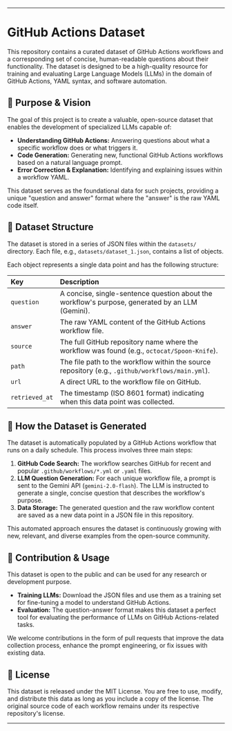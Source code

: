 
-----

# GitHub Actions Dataset

This repository contains a curated dataset of GitHub Actions workflows and a corresponding set of concise, human-readable questions about their functionality. The dataset is designed to be a high-quality resource for training and evaluating Large Language Models (LLMs) in the domain of GitHub Actions, YAML syntax, and software automation.

## 🚀 Purpose & Vision

The goal of this project is to create a valuable, open-source dataset that enables the development of specialized LLMs capable of:

  * **Understanding GitHub Actions:** Answering questions about what a specific workflow does or what triggers it.
  * **Code Generation:** Generating new, functional GitHub Actions workflows based on a natural language prompt.
  * **Error Correction & Explanation:** Identifying and explaining issues within a workflow YAML.

This dataset serves as the foundational data for such projects, providing a unique "question and answer" format where the "answer" is the raw YAML code itself.

## 💾 Dataset Structure

The dataset is stored in a series of JSON files within the `datasets/` directory. Each file, e.g., `datasets/dataset_1.json`, contains a list of objects.

Each object represents a single data point and has the following structure:

| Key            | Description                                                                                                                              |
| :------------- | :--------------------------------------------------------------------------------------------------------------------------------------- |
| `question`     | A concise, single-sentence question about the workflow's purpose, generated by an LLM (Gemini).                                           |
| `answer`       | The raw YAML content of the GitHub Actions workflow file.                                                                                |
| `source`       | The full GitHub repository name where the workflow was found (e.g., `octocat/Spoon-Knife`).                                              |
| `path`         | The file path to the workflow within the source repository (e.g., `.github/workflows/main.yml`).                                         |
| `url`          | A direct URL to the workflow file on GitHub.                                                                                             |
| `retrieved_at` | The timestamp (ISO 8601 format) indicating when this data point was collected.                                                           |

## 🤖 How the Dataset is Generated

The dataset is automatically populated by a GitHub Actions workflow that runs on a daily schedule. This process involves three main steps:

1.  **GitHub Code Search:** The workflow searches GitHub for recent and popular `.github/workflows/*.yml` or `.yaml` files.
2.  **LLM Question Generation:** For each unique workflow file, a prompt is sent to the Gemini API (`gemini-2.0-flash`). The LLM is instructed to generate a single, concise question that describes the workflow's purpose.
3.  **Data Storage:** The generated question and the raw workflow content are saved as a new data point in a JSON file in this repository.

This automated approach ensures the dataset is continuously growing with new, relevant, and diverse examples from the open-source community.

## 🤝 Contribution & Usage

This dataset is open to the public and can be used for any research or development purpose.

  * **Training LLMs:** Download the JSON files and use them as a training set for fine-tuning a model to understand GitHub Actions.
  * **Evaluation:** The question-answer format makes this dataset a perfect tool for evaluating the performance of LLMs on GitHub Actions-related tasks.

We welcome contributions in the form of pull requests that improve the data collection process, enhance the prompt engineering, or fix issues with existing data.

## 📜 License

This dataset is released under the MIT License. You are free to use, modify, and distribute this data as long as you include a copy of the license. The original source code of each workflow remains under its respective repository's license.

-----
